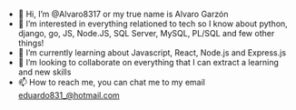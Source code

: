 - 👋 Hi, I’m @Alvaro8317 or my true name is Alvaro Garzón
- 👀 I’m interested in everything relationed to tech so I know about python, django, go, JS, Node.JS, SQL Server, MySQL, PL/SQL and few other things!
- 🌱 I’m currently learning about Javascript, React, Node.js and Express.js
- 💞️ I’m looking to collaborate on everything that I can extract a learning and new skills
- 📫 How to reach me, you can chat me to my email eduardo831_@hotmail.com

<!---
Alvaro8317/Alvaro8317 is a ✨ special ✨ repository because its `README.md` (this file) appears on your GitHub profile.
You can click the Preview link to take a look at your changes.
--->
